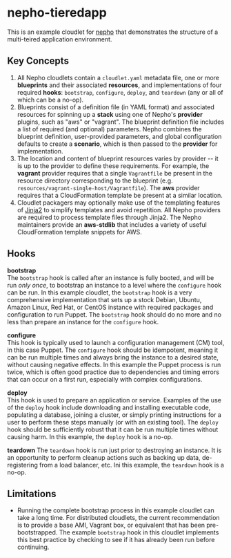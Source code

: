 nepho-tieredapp
=============

This is an example cloudlet for [nepho](http://github.com/huit/nepho) that demonstrates the structure of a multi-teired application environment.

Key Concepts
------------
1. All Nepho cloudlets contain a `cloudlet.yaml` metadata file, one or more **blueprints** and their associated **resources**, and implementations of four required **hooks**: `bootstrap`, `configure`, `deploy`, and `teardown` (any or all of which can be a no-op).
2. Blueprints consist of a definition file (in YAML format) and associated resources for spinning up a **stack** using one of Nepho's **provider** plugins, such as "aws" or "vagrant".  The blueprint definition file includes a list of required (and optional) parameters.  Nepho combines the blueprint definition, user-provided parameters, and global configuration defaults to create a **scenario**, which is then passed to the **provider** for implementation.
3. The location and content of blueprint resources varies by provider -- it is up to the provider to define these requirements.  For example, the **vagrant** provider requires that a single `Vagrantfile` be present in the resource directory corresponding to the blueprint (e.g. `resources/vagrant-single-host/Vagrantfile`).  The **aws** provider requires that a CloudFormation template be present at a similar location.
4. Cloudlet packagers may optionally make use of the templating features of [Jinja2](http://jinja.pocoo.org/docs/) to simplify templates and avoid repetition.  All Nepho providers are required to process template files through Jinja2.  The Nepho maintainers provide an **aws-stdlib** that includes a variety of useful CloudFormation template snippets for AWS.

Hooks
-----
**bootstrap**  
The `bootstrap` hook is called after an instance is fully booted, and will be run _only once_, to bootstrap an instance to a level where the `configure` hook can be run.  In this example cloudlet, the `bootstrap` hook is a very comprehensive implementation that sets up a stock Debian, Ubuntu, Amazon Linux, Red Hat, or CentOS instance with required packages and configuration to run Puppet.  The `bootstrap` hook should do no more and no less than prepare an instance for the `configure` hook.

**configure**  
This hook is typically used to launch a configuration management (CM) tool, in this case Puppet.  The `configure` hook should be idempotent, meaning it can be run multiple times and always bring the instance to a desired state, without causing negative effects.  In this example the Puppet process is run twice, which is often good practice due to dependencies and timing errors that can occur on a first run, especially with complex configurations.

**deploy**  
This hook is used to prepare an application or service. Examples of the use of the `deploy` hook include downloading and installing executable code, populating a database, joining a cluster, or simply printing instructions for a user to perform these steps manually (or with an existing tool).  The `deploy` hook should be sufficiently robust that it can be run multiple times without causing harm.  In this example, the `deploy` hook is a no-op.

**teardown**
The `teardown` hook is run just prior to destroying an instance.  It is an opportunity to perform cleanup actions such as backing up data, de-registering from a load balancer, etc.  Ini this example, the `teardown` hook is a no-op.

Limitations
-----------
- Running the complete bootstrap process in this example cloudlet can take a long time. For distributed cloudlets, the current recommendation is to provide a base AMI, Vagrant box, or equivalent that has been pre-bootstrapped.  The example `bootstrap` hook in this cloudlet implements this best practice by checking to see if it has already been run before continuing.
